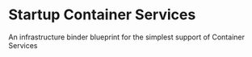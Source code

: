 # Startup Container Services
An infrastructure binder blueprint for the simplest support of Container Services
